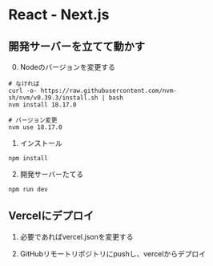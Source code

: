 # React - Next.js
## 開発サーバーを立てて動かす
0. Nodeのバージョンを変更する
```
# なければ
curl -o- https://raw.githubusercontent.com/nvm-sh/nvm/v0.39.3/install.sh | bash
nvm install 18.17.0

# バージョン変更
nvm use 18.17.0
```

1. インストール
```
npm install
```

2. 開発サーバーたてる
```
npm run dev
```

## Vercelにデプロイ
1. 必要であればvercel.jsonを変更する

2. GitHubリモートリポジトリにpushし、vercelからデプロイ